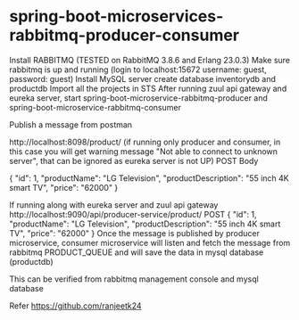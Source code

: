 # spring-boot-microservices-rabbitmq-producer-consumer

Install RABBITMQ (TESTED on RabbitMQ 3.8.6 and Erlang 23.0.3)
Make sure rabbitmq is up and running (login to localhost:15672 username: guest, password: guest)
Install MySQL server
create database inventorydb and productdb 
Import all the projects in STS
After running zuul api gateway and eureka server, start spring-boot-microservice-rabbitmq-producer and spring-boot-microservice-rabbitmq-consumer

Publish a message from postman

http://localhost:8098/product/   (if running only producer and consumer, in this case you will get warning message "Not able to connect to unknown server", that can be ignored as eureka server is not UP)
POST
Body

{
        "id": 1,
        "productName": "LG Television",
        "productDescription": "55 inch 4K smart TV",
        "price": "62000"
}

If running along with eureka server and zuul api gateway 
http://localhost:9090/api/producer-service/product/
POST
{
        "id": 1,
        "productName": "LG Television",
        "productDescription": "55 inch 4K smart TV",
        "price": "62000"
}
Once the message is published by producer microservice, consumer microservice will listen and fetch the message from rabbitmq PRODUCT_QUEUE
and will save the data in mysql database (productdb)

This can be verified from rabbitmq management console and mysql database


Refer https://github.com/ranjeetk24